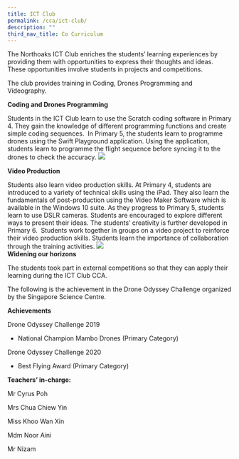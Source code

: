 ```yaml
---
title: ICT Club
permalink: /cca/ict-club/
description: ""
third_nav_title: Co Curriculum
---
```

The Northoaks ICT Club enriches the students’ learning experiences by providing them with opportunities to express their thoughts and ideas. These opportunities involve students in projects and competitions.

The club provides training in Coding, Drones Programming and Videography.

**Coding and Drones Programming**

Students in the ICT Club learn to use the Scratch coding software in Primary 4. They gain the knowledge of different programming functions and create simple coding sequences. &nbsp;In Primary 5, the students learn to programme drones using the Swift Playground application. Using the application, students learn to programme the flight sequence before syncing it to the drones to check the accuracy.
![](/images/ccaict2.png)

**Video Production**&nbsp;  

Students also learn video production skills. At Primary 4, students are introduced to a variety of technical skills using the iPad. They also learn the fundamentals of post-production using the Video Maker Software which is available in the Windows 10 suite. As they progress to Primary 5, students learn to use DSLR cameras. Students are encouraged to explore different ways to present their ideas. The students’ creativity is further developed in Primary 6. &nbsp;Students work together in groups on a video project to reinforce their video production skills. Students learn the importance of collaboration through the training activities.
![](/images/ccaict3.png)
<br>
**Widening our horizons**&nbsp;

The students took part in external competitions so that they can apply their learning during the ICT Club CCA.

The following is the achievement in the Drone Odyssey Challenge organized by the Singapore Science Centre.&nbsp;

  

**Achievements**

Drone Odyssey Challenge 2019

*   National Champion Mambo Drones (Primary Category)

Drone Odyssey Challenge 2020

*   Best Flying Award (Primary Category)

**Teachers’ in-charge:**

Mr Cyrus Poh

Mrs Chua Chiew Yin

Miss Khoo Wan Xin

Mdm Noor Aini

Mr Nizam